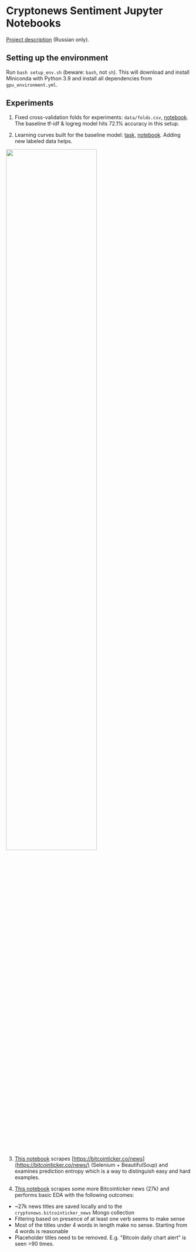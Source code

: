 # Cryptonews Sentiment Jupyter Notebooks

[Project description](https://www.notion.so/42e0593fcf9d48a78f503c7a3d0bc619) (Russian only).

## Setting up the environment 

Run `bash setup_env.sh` (beware: `bash`, not `sh`). This will download and install Miniconda with Python 3.9 and install all dependencies from `gpu_environment.yml`.

## Experiments

1. Fixed cross-validation folds for experiments: `data/folds.csv`, [notebook](notebooks/20220411_btc_4500_titles_fix_folds_for_validations.ipynb). The baseline tf-idf & logreg model hits 72.1% accuracy in this setup. 

2. Learning curves built for the baseline model: [task](https://www.notion.so/a74951e4e815480584dea7d61ddce6cc?v=dbfdb1207d0e451b827d3c5041ed0cfd&p=41d93e8bcd0a47949d0ed92f0f6592eb), [notebook](notebooks/20220408_btc_4500_titles_logit_tfidf_learning_curves.ipynb). Adding new labeled data helps.

<img src="figures/20220408_learning_curves_baseline_model_4500_titles.png" width=70% />

3. [This notebook](notebooks/20220413_scrape_bitcointicker_news_prepare_batches_for_annotation.ipynb) scrapes [https://bitcointicker.co/news](https://bitcointicker.co/news/) (Selenium + BeautifulSoup) and examines prediction entropy which is a way to distinguish easy and hard examples. 

4. [This notebook](notebooks/20220415_scrape_bitcointicker_news_perform_eda.ipynb) scrapes some more Bitcointicker news (27k) and performs basic EDA with the following outcomes:

- ~27k news titles are saved locally and to the `cryptonews.bitcointicker_news` Mongo collection
- Filtering based on presence of at least one verb seems to make sense
- Most of the titles under 4 words in length make no sense. Starting from 4 words is reasonable
- Placeholder titles need to be removed. E.g. "Bitcoin daily chart alert" is seen >90 times. 
